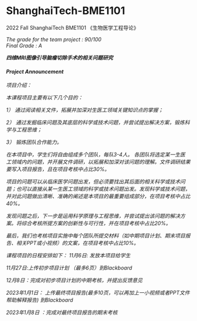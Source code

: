 # ShanghaiTech-BME1101

2022 Fall ShanghaiTech BME1101 《生物医学工程导论》 

*The grade for the team project : 90/100*  
*Final Grade : A*

***四维MRI图像引导脑瘤切除手术的相关问题研究***

#### *Project Announcement*

*项目介绍：*

 *本课程项目主要有以下几个目的：*

*1）    通过阅读相关文件，拓展并加深对生医工领域关键知识点的掌握；*

*2）    通过发掘临床问题及其底层的科学或技术问题，并尝试提出解决方案，锻炼科学与工程思维；*

*3）    锻炼团队合作能力。*

 *在本项目中，学生们将自由组成多个团队，每队3-4人。 各团队将选定某一生医工领域内的问题，并开展文件调研，以拓展和加深对该问题的理解。文件调研结果要写入项目报告，且在项目考核中占比30%。*

 *项目的问题可以从临床医学问题出发，但必须要找出其后面的相关科学或技术问题；也可以直接从某一生医工领域的科学或技术问题出发。发现科学或技术问题，并对此问题做出清晰、准确的阐述是本项目的最重要组成部分，在项目考核中占比40%。*

 *发现问题之后，下一步是运用科学原理与工程思维，并尝试提出该问题的解决方案。将综合考核所提方案的创新性与可行性，并在项目考核中占比20%。*

 *最后，我们也考核项目实施中每个团队所提交材料（如中期项目计划、期末项目报告、相关PPT或小视频）的文案，在项目考核中占比10%。*

 *课程项目的日程安排如下：*
*11月6日: 发放本项目给学生*

*11月27日:上传初步项目计划 （最多6页）到Blackboard*

*12月8日：完成对初步项目计划的中期考核，并提出反馈意见*

*2023年1月1日： 上传最终项目报告(最多10页，可以再加上一小视频或者PPT文件帮助解释报告) 到Blackboard*

*2023年1月8日 ：完成对最终项目报告的期末考核*
